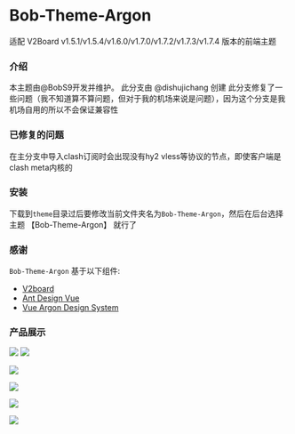 # Bob-Theme-Argon
适配 V2Board v1.5.1/v1.5.4/v1.6.0/v1.7.0/v1.7.2/v1.7.3/v1.7.4 版本的前端主题

### 介绍
本主题由@BobS9开发并维护。
此分支由 @dishujichang 创建
此分支修复了一些问题（我不知道算不算问题，但对于我的机场来说是问题），因为这个分支是我机场自用的所以不会保证兼容性

### 已修复的问题

在主分支中导入clash订阅时会出现没有hy2 vless等协议的节点，即使客户端是clash meta内核的

### 安装
下载到`theme`目录过后要修改当前文件夹名为`Bob-Theme-Argon`，然后在后台选择主题 【Bob-Theme-Argon】 就行了

### 感谢
`Bob-Theme-Argon` 基于以下组件:

+ [V2board](https://github.com/v2board/v2board)
+ [Ant Design Vue](https://antdv.com/components/overview)
+ [Vue Argon Design System](https://demos.creative-tim.com/vue-argon-design-system)

### 产品展示
![](https://shige.group/such/pic.php/forum/pic/item/cb8065380cd79123d9a3a4ccba345982b3b780c2/mlike.jpg)
![](https://shige.group/such/pic.php/forum/pic/item/060828381f30e924a46941875b086e061c95f7b3/mlike.jpg)

![](https://shige.group/such/pic.php/forum/pic/item/4a36acaf2edda3cc0528659616e93901203f92bc/mlike.jpg)

![](https://shige.group/such/pic.php/forum/pic/item/b999a9014c086e063d67e2fd15087bf40bd1cbbd/mlike.jpg)

![](https://shige.group/such/pic.php/forum/pic/item/c8177f3e6709c93dcf3cd341883df8dcd00054be/mlike.jpg)

![](https://shige.group/such/pic.php/forum/pic/item/8435e5dde71190effd324f69d91b9d16fcfa60bf/mlike.jpg)

